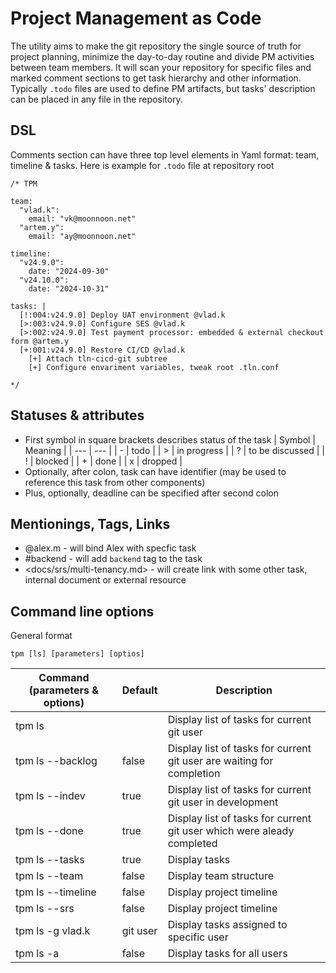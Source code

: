 # Project Management as Code
The utility aims to make the git repository the single source of truth for project planning, minimize the day-to-day routine and divide PM activities between team members.
It will scan your repository for specific files and marked comment sections to get task hierarchy and other information.
Typically `.todo` files are used to define PM artifacts, but tasks' description can be placed in any file in the repository.

## DSL
  Comments section can have three top level elements in Yaml format: team, timeline & tasks.
  Here is example for `.todo` file at repository root
  ```
  /* TPM

  team:
    "vlad.k":
      email: "vk@moonnoon.net"
    "artem.y":
      email: "ay@moonnoon.net"

  timeline:
    "v24.9.0":
      date: "2024-09-30"
    "v24.10.0":
      date: "2024-10-31"

  tasks: |
    [!:004:v24.9.0] Deploy UAT environment @vlad.k
    [>:003:v24.9.0] Configure SES @vlad.k
    [>:002:v24.9.0] Test payment processor: embedded & external checkout form @artem.y
    [+:001:v24.9.0] Restore CI/CD @vlad.k
      [+] Attach tln-cicd-git subtree
      [+] Configure envariment variables, tweak root .tln.conf

  */
  ```

## Statuses & attributes
  * First symbol in square brackets describes status of the task
    | Symbol | Meaning         |
    | ---    | ---             |
    | -      | todo            |
    | >      | in progress     |
    | ?      | to be discussed |
    | !      | blocked         |
    | +      | done            |
    | x      | dropped         |
  * Optionally, after colon, task can have identifier (may be used to reference this task from other components)
  * Plus, optionally, deadline can be specified after second colon 

## Mentionings, Tags, Links
  * @alex.m - will bind Alex with specfic task
  * #backend - will add `backend` tag to the task
  * \<docs/srs/multi-tenancy.md\> - will create link with some other task, internal document or external resource 

## Command line options
General format
```
tpm [ls] [parameters] [optios]
```
| Command (parameters & options)  | Default | Description |
| ------------- | ------------- | ------------- |
| tpm ls | | Display list of tasks for current git user |
| tpm ls --backlog | false | Display list of tasks for current git user are waiting for completion |
| tpm ls --indev | true | Display list of tasks for current git user in development |
| tpm ls --done | true | Display list of tasks for current git user which were aleady completed |
| tpm ls --tasks | true | Display tasks |
| tpm ls --team | false | Display team structure |
| tpm ls --timeline | false | Display project timeline |
| tpm ls --srs | false | Display project timeline |
| tpm ls -g vlad.k | git user |  Display tasks assigned to specific user |
| tpm ls -a | false | Display tasks for all users |

  
